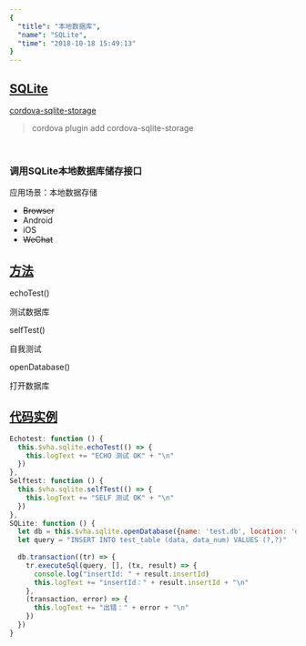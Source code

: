```yaml
---
{
  "title": "本地数据库",
  "name": "SQLite",
  "time": "2018-10-18 15:49:13"
}
---
```

<!-- ------------------------------------------- -->
<section id="SQLite">

# **[SQLite](#SQLite)**

<p><a class="ui-r-npm" href="https://www.npmjs.com/package/cordova-sqlite-storage" target="_blank">cordova-sqlite-storage</a></p>

> cordova plugin add cordova-sqlite-storage

<br />

### 调用SQLite本地数据库储存接口

<p class="_cl-aaaaaa">应用场景：本地数据存储</p>

+ ~~Browser~~
+ Android
+ iOS
+ ~~WeChat~~

</section>
<!-- ------------------------------------------- -->
<section id="Methods">

## **[方法](#Methods)**

<p class="ui-r-note _bdc-info">echoTest()</p>

测试数据库


<p class="ui-r-note _bdc-info">selfTest()</p>

自我测试


<p class="ui-r-note _bdc-info">openDatabase()</p>

打开数据库

</section>
<!-- ------------------------------------------- -->
<section id="code">

## **[代码实例](#code)**

```javascript
Echotest: function () {
  this.$vha.sqlite.echoTest(() => {
    this.logText += "ECHO 测试 OK" + "\n"
  })
},
Selftest: function () {
  this.$vha.sqlite.selfTest(() => {
    this.logText += "SELF 测试 OK" + "\n"
  })
},
SQLite: function () {
  let db = this.$vha.sqlite.openDatabase({name: 'test.db', location: 'default'})
  let query = "INSERT INTO test_table (data, data_num) VALUES (?,?)"
  
  db.transaction((tr) => {
    tr.executeSql(query, [], (tx, result) => {
      console.log("insertId: " + result.insertId)
      this.logText += "insertId：" + result.insertId + "\n"
    },
    (transaction, error) => {
      this.logText += "出错：" + error + "\n"
    })
  })
}
```

</section>
<!-- ------------------------------------------- -->